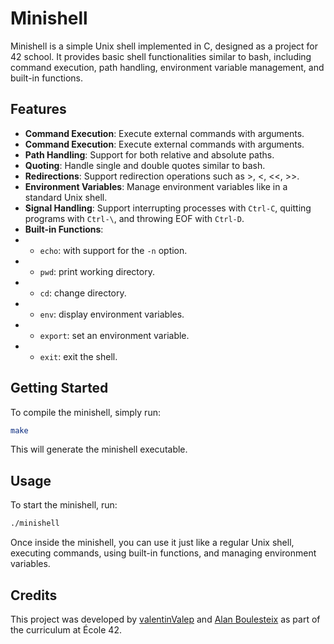 # Minishell
Minishell is a simple Unix shell implemented in C, designed as a project for 42 school. It provides basic shell functionalities similar to bash, including command execution, path handling, environment variable management, and built-in functions.

## Features
- **Command Execution**: Execute external commands with arguments.
- **Command Execution**: Execute external commands with arguments.
- **Path Handling**: Support for both relative and absolute paths.
- **Quoting**: Handle single and double quotes similar to bash.
- **Redirections**: Support redirection operations such as >, <, <<, >>.
- **Environment Variables**: Manage environment variables like in a standard Unix shell.
- **Signal Handling**: Support interrupting processes with `Ctrl-C`, quitting programs with `Ctrl-\`, and throwing EOF with `Ctrl-D`.
- **Built-in Functions**:
- - `echo`: with support for the `-n` option.
- - `pwd`: print working directory.
- - `cd`: change directory.
- - `env`: display environment variables.
- - `export`: set an environment variable.
- - `exit`: exit the shell.

## Getting Started
To compile the minishell, simply run:
```bash
make
```
This will generate the minishell executable.

## Usage
To start the minishell, run:
```bash
./minishell
```
Once inside the minishell, you can use it just like a regular Unix shell, executing commands, using built-in functions, and managing environment variables.

## Credits
This project was developed by [valentinValep](https://github.com/valentinValep) and [Alan Boulesteix](https://github.com/AlanBoulesteix) as part of the curriculum at École 42.
